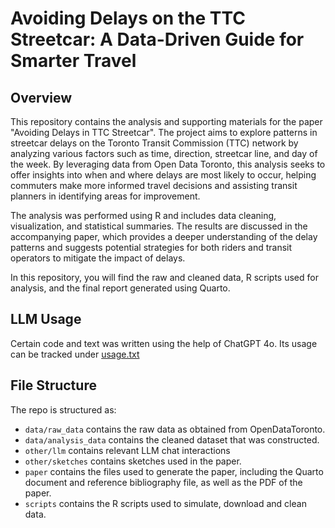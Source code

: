 # Avoiding Delays on the TTC Streetcar: A Data-Driven Guide for Smarter Travel

## Overview

This repository contains the analysis and supporting materials for the paper "Avoiding Delays in TTC Streetcar". The project aims to explore patterns in streetcar delays on the Toronto Transit Commission (TTC) network by analyzing various factors such as time, direction, streetcar line, and day of the week. By leveraging data from Open Data Toronto, this analysis seeks to offer insights into when and where delays are most likely to occur, helping commuters make more informed travel decisions and assisting transit planners in identifying areas for improvement.

The analysis was performed using R and includes data cleaning, visualization, and statistical summaries. The results are discussed in the accompanying paper, which provides a deeper understanding of the delay patterns and suggests potential strategies for both riders and transit operators to mitigate the impact of delays.

In this repository, you will find the raw and cleaned data, R scripts used for analysis, and the final report generated using Quarto.

## LLM Usage
Certain code and text was written using the help of ChatGPT 4o. Its usage can be tracked under [usage.txt](other/llm/usage.txt)

## File Structure

The repo is structured as:

-   `data/raw_data` contains the raw data as obtained from OpenDataToronto.
-   `data/analysis_data` contains the cleaned dataset that was constructed.
-   `other/llm` contains relevant LLM chat interactions
-   `other/sketches` contains sketches used in the paper.
-   `paper` contains the files used to generate the paper, including the Quarto document and reference bibliography file, as well as the PDF of the paper. 
-   `scripts` contains the R scripts used to simulate, download and clean data.
